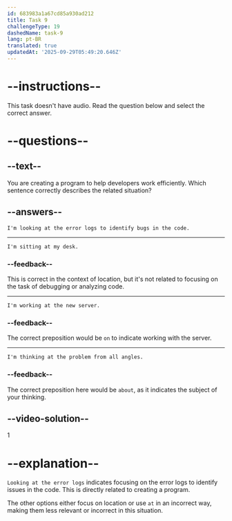 ```yaml
---
id: 683983a1a67cd85a930ad212
title: Task 9
challengeType: 19
dashedName: task-9
lang: pt-BR
translated: true
updatedAt: '2025-09-29T05:49:20.646Z'
---
```


# --instructions--

This task doesn't have audio. Read the question below and select the correct answer.

# --questions--

## --text--

You are creating a program to help developers work efficiently. Which sentence correctly describes the related situation?

## --answers--

`I'm looking at the error logs to identify bugs in the code.`

---

`I'm sitting at my desk.`

### --feedback--

This is correct in the context of location, but it's not related to focusing on the task of debugging or analyzing code.

---

`I'm working at the new server.`

### --feedback--

The correct preposition would be `on` to indicate working with the server.

---

`I'm thinking at the problem from all angles.`

### --feedback--

The correct preposition here would be `about`, as it indicates the subject of your thinking.

## --video-solution--

1

# --explanation--

`Looking at the error logs` indicates focusing on the error logs to identify issues in the code. This is directly related to creating a program.

The other options either focus on location or use `at` in an incorrect way, making them less relevant or incorrect in this situation.
